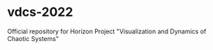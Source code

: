 # vdcs-2022
Official repository for Horizon Project "Visualization and Dynamics of Chaotic Systems"
